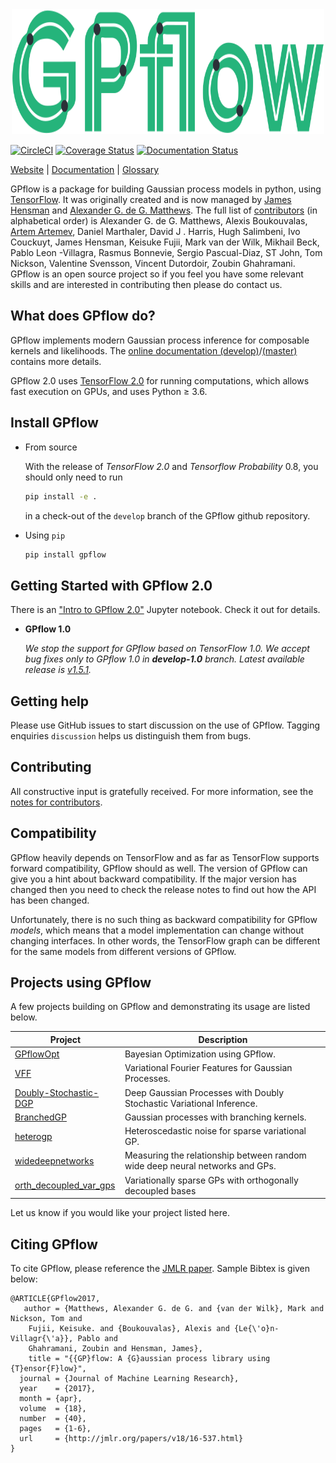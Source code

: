<div style="text-align:center">
<img width="500" height="200" src="./doc/source/_static/gpflow_logo.svg">
</div>

[![CircleCI](https://circleci.com/gh/GPflow/GPflow/tree/develop.svg?style=svg)](https://circleci.com/gh/GPflow/GPflow/tree/develop)
[![Coverage Status](http://codecov.io/github/GPflow/GPflow/coverage.svg?branch=master)](http://codecov.io/github/GPflow/GPflow?branch=master)
[![Documentation Status](https://readthedocs.org/projects/gpflow/badge/?version=master)](http://gpflow.readthedocs.io/en/master/?badge=master)

[Website](https://gpflow.org) |
[Documentation](https://gpflow.readthedocs.io/en/develop/) |
[Glossary](GLOSSARY.md)

GPflow is a package for building Gaussian process models in python, using [TensorFlow](http://www.tensorflow.org). It was originally created and is now managed by [James Hensman](http://jameshensman.github.io/) and [Alexander G. de G. Matthews](http://mlg.eng.cam.ac.uk/?portfolio=alex-matthews).
The full list of [contributors](http://github.com/GPflow/GPflow/graphs/contributors) (in alphabetical order) is
 Alexander G. de G. Matthews, Alexis Boukouvalas, [Artem Artemev](http://github.com/awav/), Daniel Marthaler, David J
 . Harris, Hugh Salimbeni, Ivo Couckuyt, James Hensman, Keisuke Fujii, Mark van der Wilk, Mikhail Beck, Pablo Leon
 -Villagra, Rasmus Bonnevie, Sergio Pascual-Diaz, ST John, Tom Nickson, Valentine Svensson, Vincent Dutordoir, Zoubin
  Ghahramani. GPflow is an open source project so if you feel you have some relevant skills and are interested in contributing then please do contact us.


## What does GPflow do?

GPflow implements modern Gaussian process inference for composable kernels and likelihoods. The [online documentation (develop)](http://gpflow.readthedocs.io/en/develop/)/[(master)](http://gpflow.readthedocs.io/en/master/) contains more details.

GPflow 2.0 uses [TensorFlow 2.0](http://www.tensorflow.org) for running computations, which allows fast execution on GPUs, and uses Python ≥ 3.6.


## Install GPflow

- From source

  With the release of _TensorFlow 2.0_ and _Tensorflow Probability_ 0.8, you should
  only need to run

  ```bash
  pip install -e .
  ```

  in a check-out of the `develop` branch of the GPflow github repository.

- Using `pip`

  ```bash
  pip install gpflow
  ```


## Getting Started with GPflow 2.0

There is an ["Intro to GPflow 2.0"](https://github.com/GPflow/GPflow/blob/develop/doc/source/notebooks/intro_to_gpflow2.ipynb) Jupyter notebook. Check it out for details.

- **GPflow 1.0**

  *We stop the support for GPflow based on TensorFlow 1.0. We accept bug fixes only to GPflow   1.0 in **develop-1.0** branch. Latest available release is [v1.5.1](https://github.com/GPflow/GPflow/releases/tag/v1.5.1).*


## Getting help

Please use GitHub issues to start discussion on the use of GPflow. Tagging enquiries `discussion` helps us distinguish them from bugs.

## Contributing

All constructive input is gratefully received. For more information, see the [notes for contributors](contributing.md).

## Compatibility

GPflow heavily depends on TensorFlow and as far as TensorFlow supports forward compatibility, GPflow should as well. The version of GPflow can give you a hint about backward compatibility. If the major version has changed then you need to check the release notes to find out how the API has been changed.

Unfortunately, there is no such thing as backward compatibility for GPflow _models_, which means that a model implementation can change without changing interfaces. In other words, the TensorFlow graph can be different for the same models from different versions of GPflow.

## Projects using GPflow

A few projects building on GPflow and demonstrating its usage are listed below.

| Project | Description |
| --- | --- |
| [GPflowOpt](https://github.com/GPflow/GPflowOpt)       | Bayesian Optimization using GPflow. |
| [VFF](https://github.com/jameshensman/VFF)       | Variational Fourier Features for Gaussian Processes. |
| [Doubly-Stochastic-DGP](https://github.com/ICL-SML/Doubly-Stochastic-DGP)| Deep Gaussian Processes with Doubly Stochastic Variational Inference.|
| [BranchedGP](https://github.com/ManchesterBioinference/BranchedGP) | Gaussian processes with branching kernels.|
| [heterogp](https://github.com/Joshuaalbert/heterogp) | Heteroscedastic noise for sparse variational GP. |
| [widedeepnetworks](https://github.com/widedeepnetworks/widedeepnetworks) | Measuring the relationship between random wide deep neural networks and GPs.| 
| [orth_decoupled_var_gps](https://github.com/hughsalimbeni/orth_decoupled_var_gps) | Variationally sparse GPs with orthogonally decoupled bases| 


Let us know if you would like your project listed here.

## Citing GPflow

To cite GPflow, please reference the [JMLR paper](http://www.jmlr.org/papers/volume18/16-537/16-537.pdf). Sample Bibtex is given below:

```
@ARTICLE{GPflow2017,
   author = {Matthews, Alexander G. de G. and {van der Wilk}, Mark and Nickson, Tom and
	Fujii, Keisuke. and {Boukouvalas}, Alexis and {Le{\'o}n-Villagr{\'a}}, Pablo and
	Ghahramani, Zoubin and Hensman, James},
    title = "{{GP}flow: A {G}aussian process library using {T}ensor{F}low}",
  journal = {Journal of Machine Learning Research},
  year    = {2017},
  month = {apr},
  volume  = {18},
  number  = {40},
  pages   = {1-6},
  url     = {http://jmlr.org/papers/v18/16-537.html}
}
```
